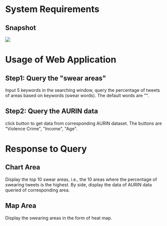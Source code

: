 # System Requirements

## Snapshot
![](assets/Requirements-ee5a1c8b.png)

# Usage of Web Application
## Step1: Query the "swear areas"
Input 5 keywords in the searching window, query the percentage of tweets of areas based on keywords (swear words). The default words are "".

## Step2: Query the AURIN data
click button to get data from corresponding AURIN dataset. The buttons are "Violence Crime", "Income", "Age".

# Response to Query

## Chart Area
Display the top 10 swear areas, i.e., the 10 areas where the percentage of swearing tweets is the highest. By side, display the data of AURIN data queried of corresponding area.

## Map Area
Display the swearing areas in the form of heat map.
